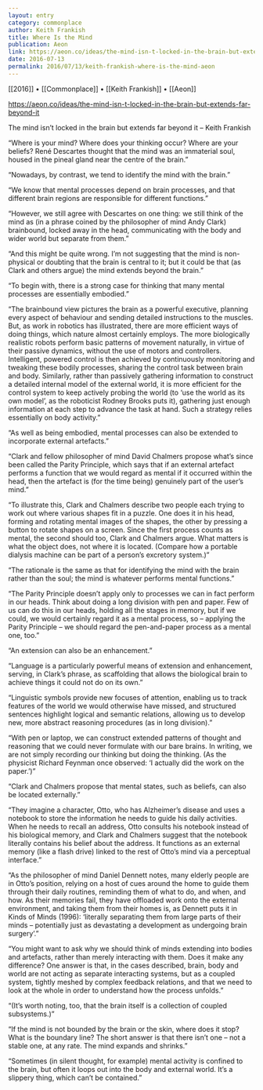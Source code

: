 ```yaml
---
layout: entry
category: commonplace
author: Keith Frankish
title: Where Is the Mind
publication: Aeon
link: https://aeon.co/ideas/the-mind-isn-t-locked-in-the-brain-but-extends-far-beyond-it
date: 2016-07-13
permalink: 2016/07/13/keith-frankish-where-is-the-mind-aeon
---
```


[[2016]] • [[Commonplace]] • [[Keith Frankish]] • [[Aeon]]

https://aeon.co/ideas/the-mind-isn-t-locked-in-the-brain-but-extends-far-beyond-it

The mind isn’t locked in the brain but extends far beyond it – Keith Frankish

“Where is your mind? Where does your thinking occur? Where are your beliefs? René Descartes thought that the mind was an immaterial soul, housed in the pineal gland near the centre of the brain.”

“Nowadays, by contrast, we tend to identify the mind with the brain.”

“We know that mental processes depend on brain processes, and that different brain regions are responsible for different functions.”

“However, we still agree with Descartes on one thing: we still think of the mind as (in a phrase coined by the philosopher of mind Andy Clark) brainbound, locked away in the head, communicating with the body and wider world but separate from them.”

“And this might be quite wrong. I’m not suggesting that the mind is non-physical or doubting that the brain is central to it; but it could be that (as Clark and others argue) the mind extends beyond the brain.”

“To begin with, there is a strong case for thinking that many mental processes are essentially embodied.”

“The brainbound view pictures the brain as a powerful executive, planning every aspect of behaviour and sending detailed instructions to the muscles. But, as work in robotics has illustrated, there are more efficient ways of doing things, which nature almost certainly employs. The more biologically realistic robots perform basic patterns of movement naturally, in virtue of their passive dynamics, without the use of motors and controllers. Intelligent, powered control is then achieved by continuously monitoring and tweaking these bodily processes, sharing the control task between brain and body. Similarly, rather than passively gathering information to construct a detailed internal model of the external world, it is more efficient for the control system to keep actively probing the world (to ‘use the world as its own model’, as the roboticist Rodney Brooks puts it), gathering just enough information at each step to advance the task at hand. Such a strategy relies essentially on body activity.”

“As well as being embodied, mental processes can also be extended to incorporate external artefacts.”

“Clark and fellow philosopher of mind David Chalmers propose what’s since been called the Parity Principle, which says that if an external artefact performs a function that we would regard as mental if it occurred within the head, then the artefact is (for the time being) genuinely part of the user’s mind.”

“To illustrate this, Clark and Chalmers describe two people each trying to work out where various shapes fit in a puzzle. One does it in his head, forming and rotating mental images of the shapes, the other by pressing a button to rotate shapes on a screen. Since the first process counts as mental, the second should too, Clark and Chalmers argue. What matters is what the object does, not where it is located. (Compare how a portable dialysis machine can be part of a person’s excretory system.)”

“The rationale is the same as that for identifying the mind with the brain rather than the soul; the mind is whatever performs mental functions.”

“The Parity Principle doesn’t apply only to processes we can in fact perform in our heads. Think about doing a long division with pen and paper. Few of us can do this in our heads, holding all the stages in memory, but if we could, we would certainly regard it as a mental process, so – applying the Parity Principle – we should regard the pen-and-paper process as a mental one, too.”

“An extension can also be an enhancement.”

“Language is a particularly powerful means of extension and enhancement, serving, in Clark’s phrase, as scaffolding that allows the biological brain to achieve things it could not do on its own.”

“Linguistic symbols provide new focuses of attention, enabling us to track features of the world we would otherwise have missed, and structured sentences highlight logical and semantic relations, allowing us to develop new, more abstract reasoning procedures (as in long division).”

“With pen or laptop, we can construct extended patterns of thought and reasoning that we could never formulate with our bare brains. In writing, we are not simply recording our thinking but doing the thinking. (As the physicist Richard Feynman once observed: ‘I actually did the work on the paper.’)”

“Clark and Chalmers propose that mental states, such as beliefs, can also be located externally.”

“They imagine a character, Otto, who has Alzheimer’s disease and uses a notebook to store the information he needs to guide his daily activities. When he needs to recall an address, Otto consults his notebook instead of his biological memory, and Clark and Chalmers suggest that the notebook literally contains his belief about the address. It functions as an external memory (like a flash drive) linked to the rest of Otto’s mind via a perceptual interface.”

“As the philosopher of mind Daniel Dennett notes, many elderly people are in Otto’s position, relying on a host of cues around the home to guide them through their daily routines, reminding them of what to do, and when, and how. As their memories fail, they have offloaded work onto the external environment, and taking them from their homes is, as Dennett puts it in Kinds of Minds (1996): ‘literally separating them from large parts of their minds – potentially just as devastating a development as undergoing brain surgery’.”

“You might want to ask why we should think of minds extending into bodies and artefacts, rather than merely interacting with them. Does it make any difference? One answer is that, in the cases described, brain, body and world are not acting as separate interacting systems, but as a coupled system, tightly meshed by complex feedback relations, and that we need to look at the whole in order to understand how the process unfolds.”

“(It’s worth noting, too, that the brain itself is a collection of coupled subsystems.)”

“If the mind is not bounded by the brain or the skin, where does it stop? What is the boundary line? The short answer is that there isn’t one – not a stable one, at any rate. The mind expands and shrinks.”

“Sometimes (in silent thought, for example) mental activity is confined to the brain, but often it loops out into the body and external world. It’s a slippery thing, which can’t be contained.”
